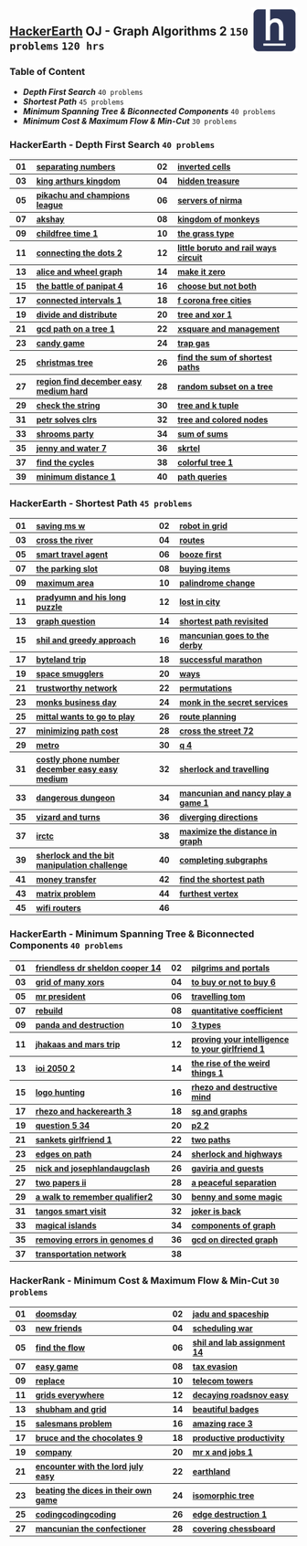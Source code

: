 <img align="right" width="80" src="/logos/hackerearth.jpg">

## [HackerEarth](https://hackerearth.com/) OJ - Graph Algorithms 2 `150 problems` `120 hrs`

### Table of Content

- ***Depth First Search***                             `40 problems`
- ***Shortest Path***                                  `45 problems`
- ***Minimum Spanning Tree & Biconnected Components*** `40 problems`
- ***Minimum Cost & Maximum Flow & Min-Cut***          `30 problems`

### HackerEarth - Depth First Search `40 problems`

<table>
    <tbody>
        <tr>
<th align="center" width="50px">01</th><th align="left" width="550px"><a href="https://www.hackerearth.com/practice/algorithms/graphs/depth-first-search/practice-problems/algorithm/separating-numbers-6fe976a9/">separating numbers</a></th>
<th align="center" width="50px">02</th><th align="left" width="550px"><a href="https://www.hackerearth.com/practice/algorithms/graphs/depth-first-search/practice-problems/algorithm/inverted-cells-83eae42d/">inverted cells</a></th>
        </tr>
        <tr>
<th align="center" width="50px">03</th><th align="left" width="550px"><a href="https://www.hackerearth.com/practice/algorithms/graphs/depth-first-search/practice-problems/algorithm/king-arthurs-kingdom-f40cf764/">king arthurs kingdom</a></th>
<th align="center" width="50px">04</th><th align="left" width="550px"><a href="https://www.hackerearth.com/practice/algorithms/graphs/depth-first-search/practice-problems/algorithm/hidden-treasure-0d3fa65b/">hidden treasure</a></th>
        </tr>
        <tr>
<th align="center" width="50px">05</th><th align="left" width="550px"><a href="https://www.hackerearth.com/practice/algorithms/graphs/depth-first-search/practice-problems/algorithm/pikachu-and-champions-league-608a1d43/">pikachu and champions league</a></th>
<th align="center" width="50px">06</th><th align="left" width="550px"><a href="https://www.hackerearth.com/practice/algorithms/graphs/depth-first-search/practice-problems/algorithm/servers-of-nirma/">servers of nirma</a></th>
        </tr>
        <tr>
<th align="center" width="50px">07</th><th align="left" width="550px"><a href="https://www.hackerearth.com/practice/algorithms/graphs/depth-first-search/practice-problems/algorithm/akshay/">akshay</a></th>
<th align="center" width="50px">08</th><th align="left" width="550px"><a href="https://www.hackerearth.com/practice/algorithms/graphs/depth-first-search/practice-problems/algorithm/kingdom-of-monkeys/">kingdom of monkeys</a></th>
        </tr>
        <tr>
<th align="center" width="50px">09</th><th align="left" width="550px"><a href="https://www.hackerearth.com/practice/algorithms/graphs/depth-first-search/practice-problems/algorithm/childfree-time-1/">childfree time 1</a></th>
<th align="center" width="50px">10</th><th align="left" width="550px"><a href="https://www.hackerearth.com/practice/algorithms/graphs/depth-first-search/practice-problems/algorithm/the-grass-type/">the grass type</a></th>
        </tr>
        <tr>
<th align="center" width="50px">11</th><th align="left" width="550px"><a href="https://www.hackerearth.com/practice/algorithms/graphs/depth-first-search/practice-problems/algorithm/connecting-the-dots-2/">connecting the dots 2</a></th>
<th align="center" width="50px">12</th><th align="left" width="550px"><a href="https://www.hackerearth.com/practice/algorithms/graphs/depth-first-search/practice-problems/algorithm/little-boruto-and-rail-ways-circuit/">little boruto and rail ways circuit</a></th>
        </tr>
        <tr>
<th align="center" width="50px">13</th><th align="left" width="550px"><a href="https://www.hackerearth.com/practice/algorithms/graphs/depth-first-search/practice-problems/algorithm/alice-and-wheel-graph/">alice and wheel graph</a></th>
<th align="center" width="50px">14</th><th align="left" width="550px"><a href="https://www.hackerearth.com/practice/algorithms/graphs/depth-first-search/practice-problems/algorithm/make-it-zero/">make it zero</a></th>
        </tr>
        <tr>
<th align="center" width="50px">15</th><th align="left" width="550px"><a href="https://www.hackerearth.com/practice/algorithms/graphs/depth-first-search/practice-problems/algorithm/the-battle-of-panipat-4/">the battle of panipat 4</a></th>
<th align="center" width="50px">16</th><th align="left" width="550px"><a href="https://www.hackerearth.com/practice/algorithms/graphs/depth-first-search/practice-problems/algorithm/choose-but-not-both-0478f107/">choose but not both</a></th>
        </tr>
        <tr>
<th align="center" width="50px">17</th><th align="left" width="550px"><a href="https://www.hackerearth.com/practice/algorithms/graphs/depth-first-search/practice-problems/algorithm/connected-intervals-1/">connected intervals 1</a></th>
<th align="center" width="50px">18</th><th align="left" width="550px"><a href="https://www.hackerearth.com/practice/algorithms/graphs/depth-first-search/practice-problems/algorithm/f-corona-free-cities/">f corona free cities</a></th>
        </tr>
        <tr>
<th align="center" width="50px">19</th><th align="left" width="550px"><a href="https://www.hackerearth.com/practice/algorithms/graphs/depth-first-search/practice-problems/algorithm/divide-and-distribute-74b70a00/">divide and distribute</a></th>
<th align="center" width="50px">20</th><th align="left" width="550px"><a href="https://www.hackerearth.com/practice/algorithms/graphs/depth-first-search/practice-problems/algorithm/tree-and-xor-1-aaedc91e/">tree and xor 1</a></th>
        </tr>
        <tr>
<th align="center" width="50px">21</th><th align="left" width="550px"><a href="https://www.hackerearth.com/practice/algorithms/graphs/depth-first-search/practice-problems/algorithm/gcd-path-on-a-tree-1-1589989c/">gcd path on a tree 1</a></th>
<th align="center" width="50px">22</th><th align="left" width="550px"><a href="https://www.hackerearth.com/practice/algorithms/graphs/depth-first-search/practice-problems/algorithm/xsquare-and-management/">xsquare and management</a></th>
        </tr>
        <tr>
<th align="center" width="50px">23</th><th align="left" width="550px"><a href="https://www.hackerearth.com/practice/algorithms/graphs/depth-first-search/practice-problems/algorithm/candy-game/">candy game</a></th>
<th align="center" width="50px">24</th><th align="left" width="550px"><a href="https://www.hackerearth.com/practice/algorithms/graphs/depth-first-search/practice-problems/algorithm/trap-gas-e0bcf5ad/">trap gas</a></th>
        </tr>
        <tr>
<th align="center" width="50px">25</th><th align="left" width="550px"><a href="https://www.hackerearth.com/practice/algorithms/graphs/depth-first-search/practice-problems/algorithm/christmas-tree/">christmas tree</a></th>
<th align="center" width="50px">26</th><th align="left" width="550px"><a href="https://www.hackerearth.com/practice/algorithms/graphs/depth-first-search/practice-problems/algorithm/find-the-sum-of-shortest-paths-b47a96cd/">find the sum of shortest paths</a></th>
        </tr>
        <tr>
<th align="center" width="50px">27</th><th align="left" width="550px"><a href="https://www.hackerearth.com/practice/algorithms/graphs/depth-first-search/practice-problems/algorithm/region-find-december-easy-medium-hard/">region find december easy medium hard</a></th>
<th align="center" width="50px">28</th><th align="left" width="550px"><a href="https://www.hackerearth.com/practice/algorithms/graphs/depth-first-search/practice-problems/algorithm/random-subset-on-a-tree-22172a94/">random subset on a tree</a></th>
        </tr>
        <tr>
<th align="center" width="50px">29</th><th align="left" width="550px"><a href="https://www.hackerearth.com/practice/algorithms/graphs/depth-first-search/practice-problems/algorithm/check-the-string-0d25fff4/">check the string</a></th>
<th align="center" width="50px">30</th><th align="left" width="550px"><a href="https://www.hackerearth.com/practice/algorithms/graphs/depth-first-search/practice-problems/algorithm/tree-and-k-tuple/">tree and k tuple</a></th>
        </tr>
        <tr>
<th align="center" width="50px">31</th><th align="left" width="550px"><a href="https://www.hackerearth.com/practice/algorithms/graphs/depth-first-search/practice-problems/algorithm/petr-solves-clrs-01096d2d/">petr solves clrs</a></th>
<th align="center" width="50px">32</th><th align="left" width="550px"><a href="https://www.hackerearth.com/practice/algorithms/graphs/depth-first-search/practice-problems/algorithm/tree-and-colored-nodes-c4f5bbe3/">tree and colored nodes</a></th>
        </tr>
        <tr>
<th align="center" width="50px">33</th><th align="left" width="550px"><a href="https://www.hackerearth.com/practice/algorithms/graphs/depth-first-search/practice-problems/algorithm/shrooms-party-6f9c8807/">shrooms party</a></th>
<th align="center" width="50px">34</th><th align="left" width="550px"><a href="https://www.hackerearth.com/practice/algorithms/graphs/depth-first-search/practice-problems/algorithm/sum-of-sums/">sum of sums</a></th>
        </tr>
        <tr>
<th align="center" width="50px">35</th><th align="left" width="550px"><a href="https://www.hackerearth.com/practice/algorithms/graphs/depth-first-search/practice-problems/algorithm/jenny-and-water-7-d0337cc3-ec2c1136/">jenny and water 7</a></th>
<th align="center" width="50px">36</th><th align="left" width="550px"><a href="https://www.hackerearth.com/practice/algorithms/graphs/depth-first-search/practice-problems/algorithm/skrtel/">skrtel</a></th>
        </tr>
        <tr>
<th align="center" width="50px">37</th><th align="left" width="550px"><a href="https://www.hackerearth.com/practice/algorithms/graphs/depth-first-search/practice-problems/algorithm/find-the-cycles/">find the cycles</a></th>
<th align="center" width="50px">38</th><th align="left" width="550px"><a href="https://www.hackerearth.com/practice/algorithms/graphs/depth-first-search/practice-problems/algorithm/colorful-tree-1-28334713/">colorful tree 1</a></th>
        </tr>
        <tr>
<th align="center" width="50px">39</th><th align="left" width="550px"><a href="https://www.hackerearth.com/practice/algorithms/graphs/depth-first-search/practice-problems/algorithm/minimum-distance-1/">minimum distance 1</a></th>
<th align="center" width="50px">40</th><th align="left" width="550px"><a href="https://www.hackerearth.com/practice/algorithms/graphs/depth-first-search/practice-problems/algorithm/path-queries-ba308c8e/">path queries</a></th>
        </tr>
    </tbody>
</table>

### HackerEarth - Shortest Path `45 problems`

<table>
    <tbody>
        <tr>
<th align="center" width="50px">01</th><th align="left" width="550px"><a href="https://www.hackerearth.com/practice/algorithms/graphs/shortest-path-algorithms/practice-problems/algorithm/saving-ms-w-7b3d36df/">saving ms w</a></th>
<th align="center" width="50px">02</th><th align="left" width="550px"><a href="https://www.hackerearth.com/practice/algorithms/graphs/shortest-path-algorithms/practice-problems/algorithm/robot-in-grid-b7d391f7/">robot in grid</a></th>
        </tr>
        <tr>
<th align="center" width="50px">03</th><th align="left" width="550px"><a href="https://www.hackerearth.com/practice/algorithms/graphs/shortest-path-algorithms/practice-problems/algorithm/cross-the-river-052be366/">cross the river</a></th>
<th align="center" width="50px">04</th><th align="left" width="550px"><a href="https://www.hackerearth.com/practice/algorithms/graphs/shortest-path-algorithms/practice-problems/algorithm/routes-48c6192a/">routes</a></th>
        </tr>
        <tr>
<th align="center" width="50px">05</th><th align="left" width="550px"><a href="https://www.hackerearth.com/practice/algorithms/graphs/shortest-path-algorithms/practice-problems/algorithm/smart-travel-agent/">smart travel agent</a></th>
<th align="center" width="50px">06</th><th align="left" width="550px"><a href="https://www.hackerearth.com/practice/algorithms/graphs/shortest-path-algorithms/practice-problems/algorithm/booze-first-76e979dd/">booze first</a></th>
        </tr>
        <tr>
<th align="center" width="50px">07</th><th align="left" width="550px"><a href="https://www.hackerearth.com/practice/algorithms/graphs/shortest-path-algorithms/practice-problems/algorithm/the-parking-slot-9fac40d6/">the parking slot</a></th>
<th align="center" width="50px">08</th><th align="left" width="550px"><a href="https://www.hackerearth.com/practice/algorithms/graphs/shortest-path-algorithms/practice-problems/algorithm/buying-items-d552af6f/">buying items</a></th>
        </tr>
        <tr>
<th align="center" width="50px">09</th><th align="left" width="550px"><a href="https://www.hackerearth.com/practice/algorithms/graphs/shortest-path-algorithms/practice-problems/algorithm/maximum-area-fd641ce2/">maximum area</a></th>
<th align="center" width="50px">10</th><th align="left" width="550px"><a href="https://www.hackerearth.com/practice/algorithms/graphs/shortest-path-algorithms/practice-problems/algorithm/palindrome-change-3e337ebf/">palindrome change</a></th>
        </tr>
        <tr>
<th align="center" width="50px">11</th><th align="left" width="550px"><a href="https://www.hackerearth.com/practice/algorithms/graphs/shortest-path-algorithms/practice-problems/algorithm/pradyumn-and-his-long-puzzle/">pradyumn and his long puzzle</a></th>
<th align="center" width="50px">12</th><th align="left" width="550px"><a href="https://www.hackerearth.com/practice/algorithms/graphs/shortest-path-algorithms/practice-problems/algorithm/lost-in-city-f6e7f540/">lost in city</a></th>
        </tr>
        <tr>
<th align="center" width="50px">13</th><th align="left" width="550px"><a href="https://www.hackerearth.com/practice/algorithms/graphs/shortest-path-algorithms/practice-problems/algorithm/graph-question/">graph question</a></th>
<th align="center" width="50px">14</th><th align="left" width="550px"><a href="https://www.hackerearth.com/practice/algorithms/graphs/shortest-path-algorithms/practice-problems/algorithm/shortest-path-revisited-9e1091ea/">shortest path revisited</a></th>
        </tr>
        <tr>
<th align="center" width="50px">15</th><th align="left" width="550px"><a href="https://www.hackerearth.com/practice/algorithms/graphs/shortest-path-algorithms/practice-problems/algorithm/shil-and-greedy-approach/">shil and greedy approach</a></th>
<th align="center" width="50px">16</th><th align="left" width="550px"><a href="https://www.hackerearth.com/practice/algorithms/graphs/shortest-path-algorithms/practice-problems/algorithm/mancunian-goes-to-the-derby/">mancunian goes to the derby</a></th>
        </tr>
        <tr>
<th align="center" width="50px">17</th><th align="left" width="550px"><a href="https://www.hackerearth.com/practice/algorithms/graphs/shortest-path-algorithms/practice-problems/algorithm/byteland-trip/">byteland trip</a></th>
<th align="center" width="50px">18</th><th align="left" width="550px"><a href="https://www.hackerearth.com/practice/algorithms/graphs/shortest-path-algorithms/practice-problems/algorithm/successful-marathon-0691ec04/">successful marathon</a></th>
        </tr>
        <tr>
<th align="center" width="50px">19</th><th align="left" width="550px"><a href="https://www.hackerearth.com/practice/algorithms/graphs/shortest-path-algorithms/practice-problems/algorithm/space-smugglers/">space smugglers</a></th>
<th align="center" width="50px">20</th><th align="left" width="550px"><a href="https://www.hackerearth.com/practice/algorithms/graphs/shortest-path-algorithms/practice-problems/algorithm/ways/">ways</a></th>
        </tr>
        <tr>
<th align="center" width="50px">21</th><th align="left" width="550px"><a href="https://www.hackerearth.com/practice/algorithms/graphs/shortest-path-algorithms/practice-problems/algorithm/trustworthy-network/">trustworthy network</a></th>
<th align="center" width="50px">22</th><th align="left" width="550px"><a href="https://www.hackerearth.com/practice/algorithms/graphs/shortest-path-algorithms/practice-problems/algorithm/permutations/">permutations</a></th>
        </tr>
        <tr>
<th align="center" width="50px">23</th><th align="left" width="550px"><a href="https://www.hackerearth.com/practice/algorithms/graphs/shortest-path-algorithms/practice-problems/algorithm/monks-business-day/">monks business day</a></th>
<th align="center" width="50px">24</th><th align="left" width="550px"><a href="https://www.hackerearth.com/practice/algorithms/graphs/shortest-path-algorithms/practice-problems/algorithm/monk-in-the-secret-services/">monk in the secret services</a></th>
        </tr>
        <tr>
<th align="center" width="50px">25</th><th align="left" width="550px"><a href="https://www.hackerearth.com/practice/algorithms/graphs/shortest-path-algorithms/practice-problems/algorithm/mittal-wants-to-go-to-play/">mittal wants to go to play</a></th>
<th align="center" width="50px">26</th><th align="left" width="550px"><a href="https://www.hackerearth.com/practice/algorithms/graphs/shortest-path-algorithms/practice-problems/algorithm/route-planning-c6409134/">route planning</a></th>
        </tr>
        <tr>
<th align="center" width="50px">27</th><th align="left" width="550px"><a href="https://www.hackerearth.com/practice/algorithms/graphs/shortest-path-algorithms/practice-problems/algorithm/minimizing-path-cost/">minimizing path cost</a></th>
<th align="center" width="50px">28</th><th align="left" width="550px"><a href="https://www.hackerearth.com/practice/algorithms/graphs/shortest-path-algorithms/practice-problems/algorithm/cross-the-street-72/">cross the street 72</a></th>
        </tr>
        <tr>
<th align="center" width="50px">29</th><th align="left" width="550px"><a href="https://www.hackerearth.com/practice/algorithms/graphs/shortest-path-algorithms/practice-problems/algorithm/metro-6db2ba1b/">metro</a></th>
<th align="center" width="50px">30</th><th align="left" width="550px"><a href="https://www.hackerearth.com/practice/algorithms/graphs/shortest-path-algorithms/practice-problems/algorithm/q-4/">q 4</a></th>
        </tr>
        <tr>
<th align="center" width="50px">31</th><th align="left" width="550px"><a href="https://www.hackerearth.com/practice/algorithms/graphs/shortest-path-algorithms/practice-problems/algorithm/costly-phone-number-december-easy-easy-medium/">costly phone number december easy easy medium</a></th>
<th align="center" width="50px">32</th><th align="left" width="550px"><a href="https://www.hackerearth.com/practice/algorithms/graphs/shortest-path-algorithms/practice-problems/algorithm/sherlock-and-travelling/">sherlock and travelling</a></th>
        </tr>
        <tr>
<th align="center" width="50px">33</th><th align="left" width="550px"><a href="https://www.hackerearth.com/practice/algorithms/graphs/shortest-path-algorithms/practice-problems/algorithm/dangerous-dungeon/">dangerous dungeon</a></th>
<th align="center" width="50px">34</th><th align="left" width="550px"><a href="https://www.hackerearth.com/practice/algorithms/graphs/shortest-path-algorithms/practice-problems/algorithm/mancunian-and-nancy-play-a-game-1/">mancunian and nancy play a game 1</a></th>
        </tr>
        <tr>
<th align="center" width="50px">35</th><th align="left" width="550px"><a href="https://www.hackerearth.com/practice/algorithms/graphs/shortest-path-algorithms/practice-problems/algorithm/vizard-and-turns-a8c61c7e/">vizard and turns</a></th>
<th align="center" width="50px">36</th><th align="left" width="550px"><a href="https://www.hackerearth.com/practice/algorithms/graphs/shortest-path-algorithms/practice-problems/algorithm/diverging-directions-c3a64882/">diverging directions</a></th>
        </tr>
        <tr>
<th align="center" width="50px">37</th><th align="left" width="550px"><a href="https://www.hackerearth.com/practice/algorithms/graphs/shortest-path-algorithms/practice-problems/algorithm/irctc/">irctc</a></th>
<th align="center" width="50px">38</th><th align="left" width="550px"><a href="https://www.hackerearth.com/practice/algorithms/graphs/shortest-path-algorithms/practice-problems/approximate/maximize-the-distance-in-graph-2e8503e7/">maximize the distance in graph</a></th>
        </tr>
        <tr>
<th align="center" width="50px">39</th><th align="left" width="550px"><a href="https://www.hackerearth.com/practice/algorithms/graphs/shortest-path-algorithms/practice-problems/algorithm/sherlock-and-the-bit-manipulation-challenge-d4e61686/">sherlock and the bit manipulation challenge</a></th>
<th align="center" width="50px">40</th><th align="left" width="550px"><a href="https://www.hackerearth.com/practice/algorithms/graphs/shortest-path-algorithms/practice-problems/algorithm/completing-subgraphs-8a55d9a5/">completing subgraphs</a></th>
        </tr>
        <tr>
<th align="center" width="50px">41</th><th align="left" width="550px"><a href="https://www.hackerearth.com/practice/algorithms/graphs/shortest-path-algorithms/practice-problems/algorithm/money-transfer-c6c93a50/">money transfer</a></th>
<th align="center" width="50px">42</th><th align="left" width="550px"><a href="https://www.hackerearth.com/practice/algorithms/graphs/shortest-path-algorithms/practice-problems/algorithm/find-the-shortest-path-71e2e3d7/">find the shortest path</a></th>
        </tr>
        <tr>
<th align="center" width="50px">43</th><th align="left" width="550px"><a href="https://www.hackerearth.com/practice/algorithms/graphs/shortest-path-algorithms/practice-problems/algorithm/matrix-problem/">matrix problem</a></th>
<th align="center" width="50px">44</th><th align="left" width="550px"><a href="https://www.hackerearth.com/practice/algorithms/graphs/shortest-path-algorithms/practice-problems/algorithm/furthest-vertex/">furthest vertex</a></th>
        </tr>
        <tr>
<th align="center" width="50px">45</th><th align="left" width="550px"><a href="https://www.hackerearth.com/practice/algorithms/graphs/shortest-path-algorithms/practice-problems/algorithm/wifi-routers/">wifi routers</a></th>
<th align="center" width="50px">46</th><th align="left" width="550px"><a href=""></a></th>
        </tr>
    </tbody>
</table>

### HackerEarth - Minimum Spanning Tree & Biconnected Components `40 problems`

<table>
    <tbody>
        <tr>
<th align="center" width="50px">01</th><th align="left" width="550px"><a href="https://www.hackerearth.com/practice/algorithms/graphs/minimum-spanning-tree/practice-problems/algorithm/friendless-dr-sheldon-cooper-14/">friendless dr sheldon cooper 14</a></th>
<th align="center" width="50px">02</th><th align="left" width="550px"><a href="https://www.hackerearth.com/practice/algorithms/graphs/minimum-spanning-tree/practice-problems/algorithm/pilgrims-and-portals/">pilgrims and portals</a></th>
        </tr>
        <tr>
<th align="center" width="50px">03</th><th align="left" width="550px"><a href="https://www.hackerearth.com/practice/algorithms/graphs/minimum-spanning-tree/practice-problems/algorithm/grid-of-many-xors-de84b766/">grid of many xors</a></th>
<th align="center" width="50px">04</th><th align="left" width="550px"><a href="https://www.hackerearth.com/practice/algorithms/graphs/minimum-spanning-tree/practice-problems/algorithm/to-buy-or-not-to-buy-6/">to buy or not to buy 6</a></th>
        </tr>
        <tr>
<th align="center" width="50px">05</th><th align="left" width="550px"><a href="https://www.hackerearth.com/practice/algorithms/graphs/minimum-spanning-tree/practice-problems/algorithm/mr-president/">mr president</a></th>
<th align="center" width="50px">06</th><th align="left" width="550px"><a href="https://www.hackerearth.com/practice/algorithms/graphs/minimum-spanning-tree/practice-problems/algorithm/travelling-tom-7eadedb7/">travelling tom</a></th>
        </tr>
        <tr>
<th align="center" width="50px">07</th><th align="left" width="550px"><a href="https://www.hackerearth.com/practice/algorithms/graphs/minimum-spanning-tree/practice-problems/algorithm/rebuild/">rebuild</a></th>
<th align="center" width="50px">08</th><th align="left" width="550px"><a href="https://www.hackerearth.com/practice/algorithms/graphs/minimum-spanning-tree/practice-problems/algorithm/quantitative-coefficient/">quantitative coefficient</a></th>
        </tr>
        <tr>
<th align="center" width="50px">09</th><th align="left" width="550px"><a href="https://www.hackerearth.com/practice/algorithms/graphs/minimum-spanning-tree/practice-problems/algorithm/panda-and-destruction/">panda and destruction</a></th>
<th align="center" width="50px">10</th><th align="left" width="550px"><a href="https://www.hackerearth.com/practice/algorithms/graphs/minimum-spanning-tree/practice-problems/algorithm/3-types/">3 types</a></th>
        </tr>
        <tr>
<th align="center" width="50px">11</th><th align="left" width="550px"><a href="https://www.hackerearth.com/practice/algorithms/graphs/minimum-spanning-tree/practice-problems/algorithm/jhakaas-and-mars-trip/">jhakaas and mars trip</a></th>
<th align="center" width="50px">12</th><th align="left" width="550px"><a href="https://www.hackerearth.com/practice/algorithms/graphs/minimum-spanning-tree/practice-problems/algorithm/proving-your-intelligence-to-your-girlfriend-1/">proving your intelligence to your girlfriend 1</a></th>
        </tr>
        <tr>
<th align="center" width="50px">13</th><th align="left" width="550px"><a href="https://www.hackerearth.com/practice/algorithms/graphs/minimum-spanning-tree/practice-problems/algorithm/ioi-2050-2/">ioi 2050 2</a></th>
<th align="center" width="50px">14</th><th align="left" width="550px"><a href="https://www.hackerearth.com/practice/algorithms/graphs/flood-fill-algorithm/practice-problems/algorithm/the-rise-of-the-weird-things-1/">the rise of the weird things 1</a></th>
        </tr>
        <tr>
<th align="center" width="50px">15</th><th align="left" width="550px"><a href="https://www.hackerearth.com/practice/algorithms/graphs/flood-fill-algorithm/practice-problems/algorithm/logo-hunting-2d4068ca/">logo hunting</a></th>
<th align="center" width="50px">16</th><th align="left" width="550px"><a href="https://www.hackerearth.com/practice/algorithms/graphs/articulation-points-and-bridges/practice-problems/algorithm/rhezo-and-destructive-mind/">rhezo and destructive mind</a></th>
        </tr>
        <tr>
<th align="center" width="50px">17</th><th align="left" width="550px"><a href="https://www.hackerearth.com/practice/algorithms/graphs/articulation-points-and-bridges/practice-problems/algorithm/rhezo-and-hackerearth-3/">rhezo and hackerearth 3</a></th>
<th align="center" width="50px">18</th><th align="left" width="550px"><a href="https://www.hackerearth.com/practice/algorithms/graphs/articulation-points-and-bridges/practice-problems/algorithm/sg-and-graphs/">sg and graphs</a></th>
        </tr>
        <tr>
<th align="center" width="50px">19</th><th align="left" width="550px"><a href="https://www.hackerearth.com/practice/algorithms/graphs/articulation-points-and-bridges/practice-problems/algorithm/question-5-34/">question 5 34</a></th>
<th align="center" width="50px">20</th><th align="left" width="550px"><a href="https://www.hackerearth.com/practice/algorithms/graphs/articulation-points-and-bridges/practice-problems/algorithm/p2-2-b370c810/">p2 2</a></th>
        </tr>
        <tr>
<th align="center" width="50px">21</th><th align="left" width="550px"><a href="https://www.hackerearth.com/practice/algorithms/graphs/articulation-points-and-bridges/practice-problems/algorithm/sankets-girlfriend-1/">sankets girlfriend 1</a></th>
<th align="center" width="50px">22</th><th align="left" width="550px"><a href="https://www.hackerearth.com/practice/algorithms/graphs/articulation-points-and-bridges/practice-problems/algorithm/two-paths/">two paths</a></th>
        </tr>
        <tr>
<th align="center" width="50px">23</th><th align="left" width="550px"><a href="https://www.hackerearth.com/practice/algorithms/graphs/articulation-points-and-bridges/practice-problems/algorithm/edges-on-path-a62d5276/">edges on path</a></th>
<th align="center" width="50px">24</th><th align="left" width="550px"><a href="https://www.hackerearth.com/practice/algorithms/graphs/articulation-points-and-bridges/practice-problems/algorithm/sherlock-and-highways/">sherlock and highways</a></th>
        </tr>
        <tr>
<th align="center" width="50px">25</th><th align="left" width="550px"><a href="https://www.hackerearth.com/practice/algorithms/graphs/articulation-points-and-bridges/practice-problems/algorithm/nick-and-josephlandaugclash/">nick and josephlandaugclash</a></th>
<th align="center" width="50px">26</th><th align="left" width="550px"><a href="https://www.hackerearth.com/practice/algorithms/graphs/biconnected-components/practice-problems/algorithm/gaviria-and-guests/">gaviria and guests</a></th>
        </tr>
        <tr>
<th align="center" width="50px">27</th><th align="left" width="550px"><a href="https://www.hackerearth.com/practice/algorithms/graphs/biconnected-components/practice-problems/algorithm/two-papers-ii-02086be4/">two papers ii</a></th>
<th align="center" width="50px">28</th><th align="left" width="550px"><a href="https://www.hackerearth.com/practice/algorithms/graphs/biconnected-components/practice-problems/algorithm/a-peaceful-separation/">a peaceful separation</a></th>
        </tr>
        <tr>
<th align="center" width="50px">29</th><th align="left" width="550px"><a href="https://www.hackerearth.com/practice/algorithms/graphs/strongly-connected-components/practice-problems/algorithm/a-walk-to-remember-qualifier2/">a walk to remember qualifier2</a></th>
<th align="center" width="50px">30</th><th align="left" width="550px"><a href="https://www.hackerearth.com/practice/algorithms/graphs/strongly-connected-components/practice-problems/algorithm/benny-and-some-magic/">benny and some magic</a></th>
        </tr>
        <tr>
<th align="center" width="50px">31</th><th align="left" width="550px"><a href="https://www.hackerearth.com/practice/algorithms/graphs/strongly-connected-components/practice-problems/algorithm/tangos-smart-visit/">tangos smart visit</a></th>
<th align="center" width="50px">32</th><th align="left" width="550px"><a href="https://www.hackerearth.com/practice/algorithms/graphs/strongly-connected-components/practice-problems/algorithm/joker-is-back/">joker is back</a></th>
        </tr>
        <tr>
<th align="center" width="50px">33</th><th align="left" width="550px"><a href="https://www.hackerearth.com/practice/algorithms/graphs/strongly-connected-components/practice-problems/algorithm/magical-islands/">magical islands</a></th>
<th align="center" width="50px">34</th><th align="left" width="550px"><a href="https://www.hackerearth.com/practice/algorithms/graphs/strongly-connected-components/practice-problems/algorithm/components-of-graph-2b95e067/">components of graph</a></th>
        </tr>
        <tr>
<th align="center" width="50px">35</th><th align="left" width="550px"><a href="https://www.hackerearth.com/practice/algorithms/graphs/strongly-connected-components/practice-problems/algorithm/removing-errors-in-genomes-d/">removing errors in genomes d</a></th>
<th align="center" width="50px">36</th><th align="left" width="550px"><a href="https://www.hackerearth.com/practice/algorithms/graphs/strongly-connected-components/practice-problems/algorithm/gcd-on-directed-graph-1122228a/">gcd on directed graph</a></th>
        </tr>
        <tr>
<th align="center" width="50px">37</th><th align="left" width="550px"><a href="https://www.hackerearth.com/practice/algorithms/graphs/strongly-connected-components/practice-problems/algorithm/transportation-network-a3bc571b/">transportation network</a></th>
<th align="center" width="50px">38</th><th align="left" width="550px"><a href=""></a></th>
        </tr>
    </tbody>
</table>

### HackerRank - Minimum Cost & Maximum Flow & Min-Cut `30 problems`

<table>
    <tbody>
        <tr>
<th align="center" width="50px">01</th><th align="left" width="550px"><a href="https://www.hackerearth.com/practice/algorithms/graphs/maximum-flow/practice-problems/algorithm/doomsday/">doomsday</a></th>
<th align="center" width="50px">02</th><th align="left" width="550px"><a href="https://www.hackerearth.com/practice/algorithms/graphs/maximum-flow/practice-problems/algorithm/jadu-and-spaceship/">jadu and spaceship</a></th>
        </tr>
        <tr>
<th align="center" width="50px">03</th><th align="left" width="550px"><a href="https://www.hackerearth.com/practice/algorithms/graphs/maximum-flow/practice-problems/algorithm/new-friends/">new friends</a></th>
<th align="center" width="50px">04</th><th align="left" width="550px"><a href="https://www.hackerearth.com/practice/algorithms/graphs/maximum-flow/practice-problems/algorithm/scheduling-war/">scheduling war</a></th>
        </tr>
        <tr>
<th align="center" width="50px">05</th><th align="left" width="550px"><a href="https://www.hackerearth.com/practice/algorithms/graphs/maximum-flow/practice-problems/algorithm/find-the-flow/">find the flow</a></th>
<th align="center" width="50px">06</th><th align="left" width="550px"><a href="https://www.hackerearth.com/practice/algorithms/graphs/maximum-flow/practice-problems/algorithm/shil-and-lab-assignment-14/">shil and lab assignment 14</a></th>
        </tr>
        <tr>
<th align="center" width="50px">07</th><th align="left" width="550px"><a href="https://www.hackerearth.com/practice/algorithms/graphs/maximum-flow/practice-problems/algorithm/easy-game/">easy game</a></th>
<th align="center" width="50px">08</th><th align="left" width="550px"><a href="https://www.hackerearth.com/practice/algorithms/graphs/maximum-flow/practice-problems/algorithm/tax-evasion/">tax evasion</a></th>
        </tr>
        <tr>
<th align="center" width="50px">09</th><th align="left" width="550px"><a href="https://www.hackerearth.com/practice/algorithms/graphs/maximum-flow/practice-problems/algorithm/replace/">replace</a></th>
<th align="center" width="50px">10</th><th align="left" width="550px"><a href="https://www.hackerearth.com/practice/algorithms/graphs/maximum-flow/practice-problems/algorithm/telecom-towers-06c98fbd/">telecom towers</a></th>
        </tr>
        <tr>
<th align="center" width="50px">11</th><th align="left" width="550px"><a href="https://www.hackerearth.com/practice/algorithms/graphs/maximum-flow/practice-problems/algorithm/grids-everywhere/">grids everywhere</a></th>
<th align="center" width="50px">12</th><th align="left" width="550px"><a href="https://www.hackerearth.com/practice/algorithms/graphs/maximum-flow/practice-problems/algorithm/decaying-roadsnov-easy-8e930584/">decaying roadsnov easy</a></th>
        </tr>
        <tr>
<th align="center" width="50px">13</th><th align="left" width="550px"><a href="https://www.hackerearth.com/practice/algorithms/graphs/maximum-flow/practice-problems/algorithm/shubham-and-grid-806c2c66/">shubham and grid</a></th>
<th align="center" width="50px">14</th><th align="left" width="550px"><a href="https://www.hackerearth.com/practice/algorithms/graphs/maximum-flow/practice-problems/algorithm/beautiful-badges/">beautiful badges</a></th>
        </tr>
        <tr>
<th align="center" width="50px">15</th><th align="left" width="550px"><a href="https://www.hackerearth.com/practice/algorithms/graphs/minimum-cost-maximum-flow/practice-problems/algorithm/salesmans-problem/">salesmans problem</a></th>
<th align="center" width="50px">16</th><th align="left" width="550px"><a href="https://www.hackerearth.com/practice/algorithms/graphs/minimum-cost-maximum-flow/practice-problems/algorithm/amazing-race-3/">amazing race 3</a></th>
        </tr>
        <tr>
<th align="center" width="50px">17</th><th align="left" width="550px"><a href="https://www.hackerearth.com/practice/algorithms/graphs/minimum-cost-maximum-flow/practice-problems/algorithm/bruce-and-the-chocolates-9/">bruce and the chocolates 9</a></th>
<th align="center" width="50px">18</th><th align="left" width="550px"><a href="https://www.hackerearth.com/practice/algorithms/graphs/minimum-cost-maximum-flow/practice-problems/algorithm/productive-productivity/">productive productivity</a></th>
        </tr>
        <tr>
<th align="center" width="50px">19</th><th align="left" width="550px"><a href="https://www.hackerearth.com/practice/algorithms/graphs/minimum-cost-maximum-flow/practice-problems/algorithm/company-cc24027a/">company</a></th>
<th align="center" width="50px">20</th><th align="left" width="550px"><a href="https://www.hackerearth.com/practice/algorithms/graphs/minimum-cost-maximum-flow/practice-problems/algorithm/mr-x-and-jobs-1-77e795c3/">mr x and jobs 1</a></th>
        </tr>
        <tr>
<th align="center" width="50px">21</th><th align="left" width="550px"><a href="https://www.hackerearth.com/practice/algorithms/graphs/minimum-cost-maximum-flow/practice-problems/algorithm/encounter-with-the-lord-july-easy/">encounter with the lord july easy</a></th>
<th align="center" width="50px">22</th><th align="left" width="550px"><a href="https://www.hackerearth.com/practice/algorithms/graphs/minimum-cost-maximum-flow/practice-problems/algorithm/earthland/">earthland</a></th>
        </tr>
        <tr>
<th align="center" width="50px">23</th><th align="left" width="550px"><a href="https://www.hackerearth.com/practice/algorithms/graphs/minimum-cost-maximum-flow/practice-problems/algorithm/beating-the-dices-in-their-own-game/">beating the dices in their own game</a></th>
<th align="center" width="50px">24</th><th align="left" width="550px"><a href="https://www.hackerearth.com/practice/algorithms/graphs/minimum-cost-maximum-flow/practice-problems/algorithm/isomorphic-tree-70be4549/">isomorphic tree</a></th>
        </tr>
        <tr>
<th align="center" width="50px">25</th><th align="left" width="550px"><a href="https://www.hackerearth.com/practice/algorithms/graphs/minimum-cost-maximum-flow/practice-problems/algorithm/codingcodingcoding/">codingcodingcoding</a></th>
<th align="center" width="50px">26</th><th align="left" width="550px"><a href="https://www.hackerearth.com/practice/algorithms/graphs/min-cut/practice-problems/algorithm/edge-destruction-1/">edge destruction 1</a></th>
        </tr>
        <tr>
<th align="center" width="50px">27</th><th align="left" width="550px"><a href="https://www.hackerearth.com/practice/algorithms/graphs/min-cut/practice-problems/algorithm/mancunian-the-confectioner/">mancunian the confectioner</a></th>
<th align="center" width="50px">28</th><th align="left" width="550px"><a href="https://www.hackerearth.com/practice/algorithms/graphs/min-cut/practice-problems/algorithm/covering-chessboard/">covering chessboard</a></th>
        </tr>
    </tbody>
</table>
